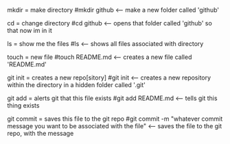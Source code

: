 mkdir = make directory
#mkdir github <-- make a new folder called 'github'

cd = change directory
#cd github <-- opens that folder called 'github' so that now im in it

ls = show me the files
#ls <-- shows all files associated with directory

touch = new file
#touch README.md <-- creates a new file called 'README.md'

git init = creates a new repo[sitory] 
#git init <-- creates a new repository within the directory in a hidden folder called '.git'

git add = alerts git that this file exists
#git add README.md <-- tells git this thing exists

git commit = saves this file to the git repo
#git commit -m "whatever commit message you want to be associated with the file" <-- saves the file to the git repo, with the message